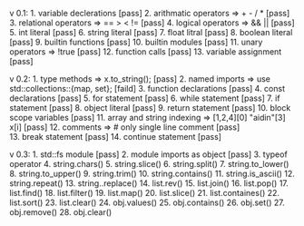 v 0.1:
        1. variable declerations                                                [pass]
        2. arithmatic operators => + - / *                                      [pass]
        3. relational operators => == > < !=                                    [pass]
        4. logical operators => && ||                                           [pass]
        5. int literal                                                          [pass]
        6. string literal                                                       [pass]
        7. float litral                                                         [pass]
        8. boolean literal                                                      [pass]
        9. builtin functions                                                    [pass]
        10. builtin modules                                                     [pass]
        11. unary operators => !true                                            [pass]
        12. function calls                                                      [pass]
        13. variable assignment                                                 [pass]

v 0.2:
        1. type methods => x.to_string();                                       [pass]
        2. named imports => use std::collections::{map, set};                   [faild]
        3. function declarations                                                [pass]
        4. const declarations                                                   [pass]
        5. for statement                                                        [pass]
        6. while statement                                                      [pass]
        7. if statement                                                         [pass]
        8. object literal                                                       [pass]
        9. return statement                                                     [pass]
        10. block scope variables                                               [pass]
        11. array and string indexing => [1,2,4][0] "aidin"[3] x[i]             [pass]
        12. comments => # only single line comment                              [pass]     
        13. break statement                                                     [pass]
        14. continue statement                                                  [pass]

v 0.3:
        1. std::fs module                                                       [pass]
        2. module imports as object                                             [pass]
        3. typeof operator
        4. string.chars()
        5. string.slice()
        6. string.split()
        7. string.to_lower()
        8. string.to_upper()
        9. string.trim()
        10. string.contains()
        11. string.is_ascii()
        12. string.repeat()
        13. string..replace()
        14. list.rev()
        15. list.join()
        16. list.pop()
        17. list.find()
        18. list.filter()
        19. list.map()
        20. list.slice()
        21. list.containes()
        22. list.sort()
        23. list.clear()
        24. obj.values()
        25. obj.contains()
        26. obj.set()
        27. obj.remove()
        28. obj.clear()

